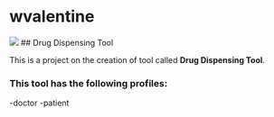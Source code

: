 # wvalentine
<img src="https://www.neweurope.eu/wp-content/uploads/2019/12/P039491-184644-2136x1424.jpg">
## Drug Dispensing Tool 

This is a project on the creation of tool called **Drug Dispensing Tool**.

### This tool has the following profiles:
 -doctor
 -patient

